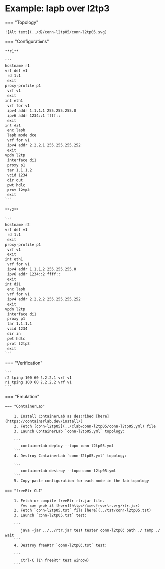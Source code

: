 # Example: lapb over l2tp3

=== "Topology"

    ![Alt text](../d2/conn-l2tp05/conn-l2tp05.svg)

=== "Configurations"

    **r1**

    ```
    hostname r1
    vrf def v1
     rd 1:1
     exit
    proxy-profile p1
     vrf v1
     exit
    int eth1
     vrf for v1
     ipv4 addr 1.1.1.1 255.255.255.0
     ipv6 addr 1234::1 ffff::
     exit
    int di1
     enc lapb
     lapb mode dce
     vrf for v1
     ipv4 addr 2.2.2.1 255.255.255.252
     exit
    vpdn l2tp
     interface di1
     proxy p1
     tar 1.1.1.2
     vcid 1234
     dir out
     pwt hdlc
     prot l2tp3
     exit
    ```

    **r2**

    ```
    hostname r2
    vrf def v1
     rd 1:1
     exit
    proxy-profile p1
     vrf v1
     exit
    int eth1
     vrf for v1
     ipv4 addr 1.1.1.2 255.255.255.0
     ipv6 addr 1234::2 ffff::
     exit
    int di1
     enc lapb
     vrf for v1
     ipv4 addr 2.2.2.2 255.255.255.252
     exit
    vpdn l2tp
     interface di1
     proxy p1
     tar 1.1.1.1
     vcid 1234
     dir in
     pwt hdlc
     prot l2tp3
     exit
    ```

=== "Verification"

    ```
    r2 tping 100 60 2.2.2.1 vrf v1
    r1 tping 100 60 2.2.2.2 vrf v1
    ```

=== "Emulation"

    === "ContainerLab"

        1. Install ContainerLab as described [here](https://containerlab.dev/install/)  
        2. Fetch [conn-l2tp05](../clab/conn-l2tp05/conn-l2tp05.yml) file  
        3. Launch ContainerLab `conn-l2tp05.yml` topology:  

        ```
           containerlab deploy --topo conn-l2tp05.yml  
        ```
        4. Destroy ContainerLab `conn-l2tp05.yml` topology:  

        ```
           containerlab destroy --topo conn-l2tp05.yml  
        ```
        5. Copy-paste configuration for each node in the lab topology

    === "freeRtr CLI"

        1. Fetch or compile freeRtr rtr.jar file.  
           You can grab it [here](http://www.freertr.org/rtr.jar)  
        2. Fetch `conn-l2tp05.tst` file [here](../tst/conn-l2tp05.tst)  
        3. Launch `conn-l2tp05.tst` test:  

        ```
           java -jar ../../rtr.jar test tester conn-l2tp05 path ./ temp ./ wait
        ```
        4. Destroy freeRtr `conn-l2tp05.tst` test:  

        ```
           Ctrl-C (In freeRtr test window)
        ```

